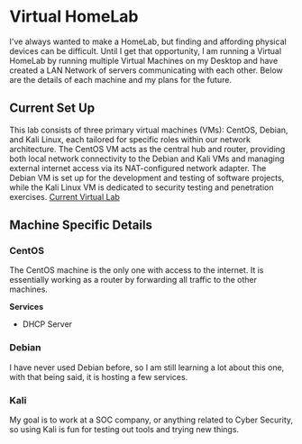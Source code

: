 # Virtual HomeLab
I've always wanted to make a HomeLab, but finding and affording physical devices can be difficult. Until I get that opportunity, I am running a Virtual HomeLab by running multiple Virtual Machines on my Desktop and have created a LAN Network of servers communicating with each other. Below are the details of each machine and my plans for the future. 

## Current Set Up
This lab consists of three primary virtual machines (VMs): CentOS, Debian, and Kali Linux, each tailored for specific roles within our network architecture. The CentOS VM acts as the central hub and router, providing both local network connectivity to the Debian and Kali VMs and managing external internet access via its NAT-configured network adapter. The Debian VM is set up for the development and testing of software projects, while the Kali Linux VM is dedicated to security testing and penetration exercises. 
[Current Virtual Lab](VirtualLab.png)

## Machine Specific Details 

### CentOS
The CentOS machine is the only one with access to the internet. It is essentially working as a router by forwarding all traffic to the other machines.

  __Services__
- DHCP Server


### Debian
I have never used Debian before, so I am still learning a lot about this one, with that being said, it is hosting a few services.

### Kali
My goal is to work at a SOC company, or anything related to Cyber Security, so using Kali is fun for testing out tools and trying new things.
